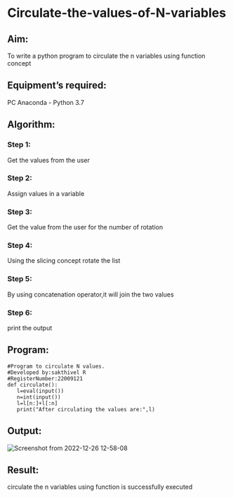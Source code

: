 # Circulate-the-values-of-N-variables
## Aim:
To write a python program to circulate the n variables using function concept
## Equipment’s required:
PC
Anaconda - Python 3.7
## Algorithm: 
### Step 1:
Get the values from the user

### Step 2: 
Assign values in a variable

### Step 3: 
Get the value from the user for the number of rotation

### Step 4: 
Using the slicing concept rotate the list

### Step 5:
By using concatenation operator,it will join the two values

### Step 6: 
print the output

## Program:
```
#Program to circulate N values.
#Developed by:sakthivel R
#RegisterNumber:22009121
def circulate():
   l=eval(input())
   n=int(input())
   l=l[n:]+l[:n]
   print("After circulating the values are:",l)
 ```
  
## Output:
![Screenshot from 2022-12-26 12-58-08](https://user-images.githubusercontent.com/120550359/209518231-7e5f2aac-b04c-4032-92a2-ddd834db13e0.png)

## Result:
circulate the n variables using function is successfully executed

